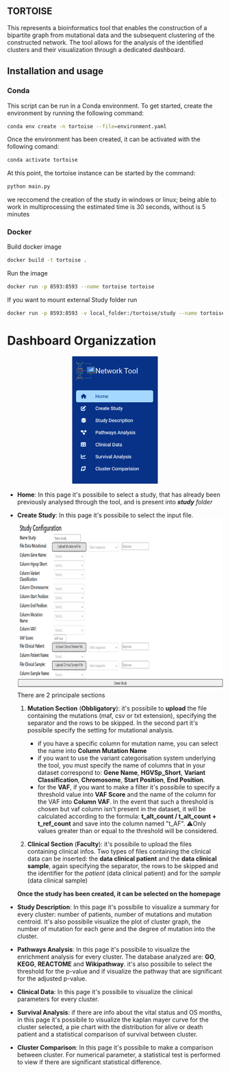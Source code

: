 ## TORTOISE

This represents a bioinformatics tool that enables the construction of a bipartite graph from mutational data and the subsequent clustering of the constructed network. 
The tool allows for the analysis of the identified clusters and their visualization through a dedicated dashboard.

## Installation and usage

### Conda

This script can be run in a Conda environment. To get started, create the environment by running the following command:

```bash
conda env create -n tortoise --file=environment.yaml
```

Once the environment has been created, it can be activated with the following comand:

```bash
conda activate tortoise
```

At this point, the tortoise instance can be started by the command:

```bash
python main.py
```

we reccomend the creation of the study in windows or linux; being able to work in multiprocessing the estimated time is 30 seconds, without is 5 minutes

### Docker

Build docker image

```bash
docker build -t tortoise .
```

Run the image

```bash
docker run -p 8593:8593 --name tortoise tortoise
```

If you want to mount external Study folder run

```bash
docker run -p 8593:8593 -v local_folder:/tortoise/study --name tortoise tortoise
```

# Dashboard Organizzation
<div align="center">
<img src="./images/Pages_dashboard.png" alt = "Pages Dashboard" width=200>
</div>

* **Home**: In this page it's possibile to select a study, that has already been previously analysed through the tool, and is present into ***study** folder*
* **Create Study**: In this page it's possibile to select the input file. <br>
<img src="./images/Created_Study.png" alt = "Pages Dashboard" width=800 height=400> <br>
There are 2 principale sections
    1. **Mutation Section** (**Obbligatory**): it's possibile to **upload** the file containing the mutations (maf, csv or txt extension), specifying the separator and the rows to be skipped. In the second part it's possibile specify the setting for mutational analysis.
        - if you have a specific column for mutation name, you can select the name into **Column Mutation Name**
        - if you want to use the variant categorisation system underlying the tool, you must specify the name of columns  that in your dataset correspond to: **Gene Name**, **HGVSp_Short**, **Variant Classification**, **Chromosome**, **Start Position**, **End Position**.
        - for the **VAF**, if you want to make a filter it's possibile to specify a threshold value into **VAF Score** and the name of the column for the VAF into **Column VAF**. In the event that such a threshold is chosen but vaf column isn't present in the dataset, it will be calculated according to the formula: **t_alt_count / t_alt_count + t_ref_count** and save into the column named "t_AF".
        ⚠️Only values greater than or equal to the threshold will be considered.

    2. **Clinical Section** (**Faculty**): it's possibile to upload the files containing clinical infos. Two types of files containing the clinical data can be inserted: the **data clinical patient** and the **data clinical sample**, again specifying the separator, the rows to be skipped and the identifier for the *patient* (data clinical  patient) and for the *sample* (data clinical sample)

    **Once the study has been created, it can be selected on the homepage**


* **Study Description**: In this page it's possibile to visualize a summary for every cluster: number of patients, number of mutations and mutation centroid. It's also possibile visualize the plot of cluster graph, the number of mutation for each gene and the degree of mutation into the cluster.

* **Pathways Analysis**: In this page it's possibile to visualize the enrichment analysis for every cluster. The database analyzed are: **GO**, **KEGG**, **REACTOME** and **Wikipathway**. it's also possibile to select the threshold for the p-value and if visualize the pathway that are significant for the adjusted p-value.

* **Clinical Data**: In this page it's possibile to visualize the clinical parameters for every cluster.

* **Survival Analysis**: if there are info about the vital status and OS months, in this page it's possibile to visualize the kaplan mayer curve for the cluster selected, a pie chart with the distribution for alive or death patient and a statistical comparison of survival between cluster.

* **Cluster Comparison**: In this page it's possibile to make a comparison between cluster. For numerical parameter, a statistical test is performed to view if there are significant statistical difference.
